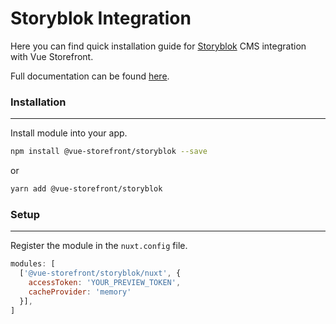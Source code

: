# Storyblok Integration

Here you can find quick installation guide for [Storyblok](https://www.storyblok.com/) CMS integration with Vue Storefront. 

Full documentation can be found [here](https://docs.europe-west1.gcp.storefrontcloud.io/v2-cms-storyblok/).

### Installation

---

Install module into your app.

```bash
npm install @vue-storefront/storyblok --save
```

or

```bash
yarn add @vue-storefront/storyblok
```

### Setup

---

Register the module in the `nuxt.config` file.

```javascript
modules: [
  ['@vue-storefront/storyblok/nuxt', {
    accessToken: 'YOUR_PREVIEW_TOKEN',
    cacheProvider: 'memory'
  }],
]
```
